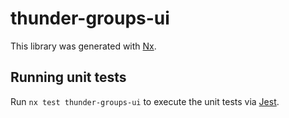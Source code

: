 # thunder-groups-ui

This library was generated with [Nx](https://nx.dev).

## Running unit tests

Run `nx test thunder-groups-ui` to execute the unit tests via [Jest](https://jestjs.io).
